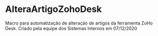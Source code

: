 # AlteraArtigoZohoDesk
Macro para automatização de alteração de artigos da ferramenta ZoHo Desk.
Criado pela equipe dos Sistemas Internos em 07/12/2020
